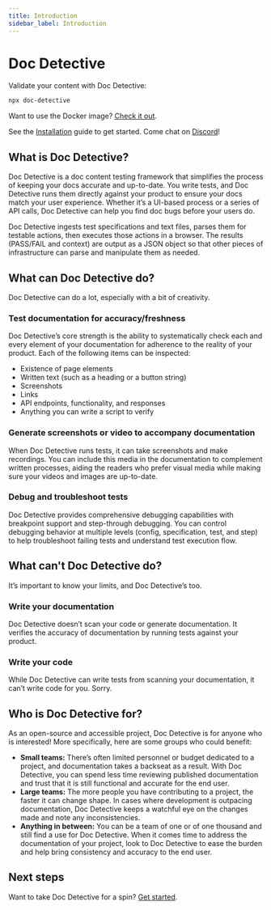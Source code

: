 ```yaml
---
title: Introduction
sidebar_label: Introduction
---
```


# Doc Detective

Validate your content with Doc Detective:

```bash
npx doc-detective
```

Want to use the Docker image? [Check it out](https://github.com/doc-detective/docker-image).

See the [Installation](/docs/get-started/installation.md) guide to get started. Come chat on [Discord](https://discord.gg/uAfSjVH7yr)!

## What is Doc Detective?

Doc Detective is a doc content testing framework that simplifies the process of keeping your docs accurate and up-to-date. You write tests, and Doc Detective runs them directly against your product to ensure your docs match your user experience. Whether it’s a UI-based process or a series of API calls, Doc Detective can help you find doc bugs before your users do.

Doc Detective ingests test specifications and text files, parses them for testable actions, then executes those actions in a browser. The results (PASS/FAIL and context) are output as a JSON object so that other pieces of infrastructure can parse and manipulate them as needed.

## What can Doc Detective do?

Doc Detective can do a lot, especially with a bit of creativity.

### Test documentation for accuracy/freshness

Doc Detective’s core strength is the ability to systematically check each and every element of your documentation for adherence to the reality of your product. Each of the following items can be inspected:

- Existence of page elements
- Written text (such as a heading or a button string)
- Screenshots
- Links
- API endpoints, functionality, and responses
- Anything you can write a script to verify

### Generate screenshots or video to accompany documentation

When Doc Detective runs tests, it can take screenshots and make recordings. You can include this media in the documentation to complement written processes, aiding the readers who prefer visual media while making sure your videos and images are up-to-date.

### Debug and troubleshoot tests

Doc Detective provides comprehensive debugging capabilities with breakpoint support and step-through debugging. You can control debugging behavior at multiple levels (config, specification, test, and step) to help troubleshoot failing tests and understand test execution flow.

## What can't Doc Detective do?

It’s important to know your limits, and Doc Detective’s too.

### Write your documentation

Doc Detective doesn’t scan your code or generate documentation. It verifies the accuracy of documentation by running tests against your product.

### Write your code

While Doc Detective can write tests from scanning your documentation, it can’t write code for you. Sorry.

## Who is Doc Detective for?

As an open-source and accessible project, Doc Detective is for anyone who is interested! More specifically, here are some groups who could benefit:

- **Small teams:** There’s often limited personnel or budget dedicated to a project, and documentation takes a backseat as a result. With Doc Detective, you can spend less time reviewing published documentation and trust that it is still functional and accurate for the end user.
- **Large teams:** The more people you have contributing to a project, the faster it can change shape. In cases where development is outpacing documentation, Doc Detective keeps a watchful eye on the changes made and note any inconsistencies.
- **Anything in between:** You can be a team of one or of one thousand and still find a use for Doc Detective. When it comes time to address the documentation of your project, look to Doc Detective to ease the burden and help bring consistency and accuracy to the end user.

## Next steps

Want to take Doc Detective for a spin? [Get started](/docs/get-started/installation.md).

